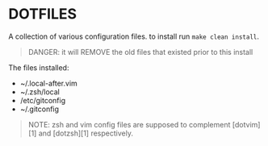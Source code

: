 # DOTFILES

A collection of various configuration files. to install run `make clean install`.

> DANGER: it will REMOVE the old files that existed prior to this install

The files installed:

* ~/.local-after.vim
* ~/.zsh/local
* /etc/gitconfig
* ~/.gitconfig

> NOTE: zsh and vim config files are supposed to complement [dotvim][1] and
> [dotzsh][1] respectively.

[dotvim]: http://github.com/astrails/dotvim
[dotzsh]: http://github.com/astrails/dotzsh
